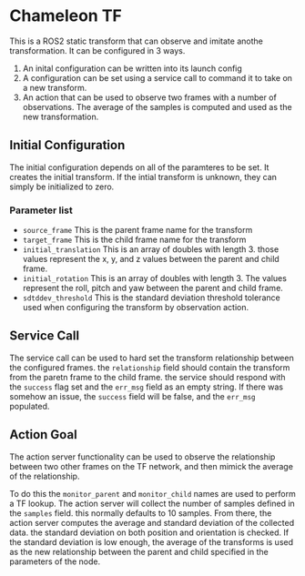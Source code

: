 # Chameleon TF

This is a ROS2 static transform that can observe and imitate anothe transformation. It can be configured in 3 ways.
1. An inital configuration can be written into its launch config
2. A configuration can be set using a service call to command it to take on a new transform.
3. An action that can be used to observe two frames with a number of observations. The average of the samples is computed and used as the new transformation. 


## Initial Configuration
The initial configuration depends on all of the paramteres to be set. It creates the initial transform. If the intial transform is unknown, they can simply be initialized to zero. 

### Parameter list
* `source_frame` This is the parent frame name for the transform
* `target_frame` This is the child frame name for the transform
* `initial_translation` This is an array of doubles with length 3. those values represent the x, y, and z values between the parent and child frame.
* `initial_rotation` This is an array of doubles with length 3. The values represent the roll, pitch and yaw between the parent and child frame.
* `sdtddev_threshold` This is the standard deviation threshold tolerance used when configuring the transform by observation action. 

## Service Call
The service call can be used to hard set the transform relationship between the configured frames. the `relationship` field should contain the transform from the paretn frame to the child frame. the service should respond with the `success` flag set and the `err_msg` field as an empty string. If there was somehow an issue, the `success` field will be false, and the `err_msg` populated. 

## Action Goal
The action server functionality can be used to observe the relationship between two other frames on the TF network, and then mimick the average of the relationship.


To do this the `monitor_parent` and `monitor_child` names are used to perform a TF lookup. The action server will collect the number of samples defined in the `samples` field. this normally defaults to 10 samples. From there, the action server computes the average and standard deviation of the collected data. the standard deviation on both position and orientation is checked. If the standard deviation is low enough, the average of the transforms is used as the new relationship between the parent and child specified in the parameters of the node. 